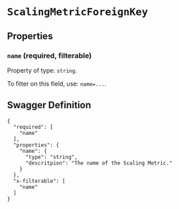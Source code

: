 # `ScalingMetricForeignKey` #







## Properties ##

### `name` (required, filterable) ###




Property of type: `string`.


To filter on this field, use: `name=...`.





## Swagger Definition ##

    {
      "required": [
        "name"
      ], 
      "properties": {
        "name": {
          "type": "string", 
          "descritpion": "The name of the Scaling Metric."
        }
      }, 
      "x-filterable": [
        "name"
      ]
    }
